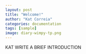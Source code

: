 ```yaml
---
layout: post
title: "Welcome!"
author: "Kat Correia"
categories: documentation
tags: [sample]
image: diary-wimpy-tp.png
---
```



KAT WRITE A BRIEF INTRODUCTION
